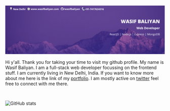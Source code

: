 ![Wasif Baliyan](./linkedin-header.png)

Hi y'all. Thank you for taking your time to visit my github profile. My name is Wasif Baliyan. I am a full-stack web developer focussing on the frontend stuff. I am currently living in New Delhi, India.
If you want to know more about me here is the link of my [portfolio](https://wasifbaliyan.com). I am mostly active on [twitter](https://twitter.com/wasifbaliyan) feel free to connect with me there.

<br/>

![GitHub stats](https://github-readme-stats.vercel.app/api?username=wasifbaliyan&theme=radical&show_icons=true)
